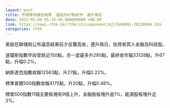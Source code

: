 ```yaml
---
layout: post
title: 市場等待議息結果　道指升67點收市　連升兩日
date: 2022-05-04 05:34:46.000000000 +08:00
link: https://news.rthk.hk/rthk/ch/component/k2/1646891-20220504.htm
categories: rthk
---
```


美股在聯儲局公布議息結果前夕反覆高收，連升兩日，投資者買入金融及科技股。

道瓊斯指數早段曾跌近150點，亦一度最多升280點，最終收市報33128點，升67點，升幅0.2%。

納斯達克指數收報12563點，升27點，升幅0.22%。

標準普爾500指數收報4175點，升20點，升幅0.48%。

標普500指數11個主要板塊有9個上升，金融股板塊升逾1%，能源股板塊升近3%。
